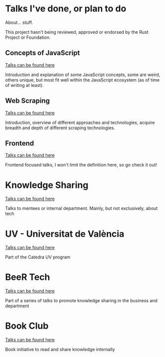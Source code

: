 # Talks I've done, or plan to do

About... stuff.

This project hasn't being reviewed, approved or endorsed by the Rust Project or Foundation.

## Concepts of JavaScript

[Talks can be found here](./concepts-of-js/)

Introduction and explanation of some JavaScript concepts, some are weird, others unique, but most fit well within the JavaScript ecosystem (as of time of writing at least).

## Web Scraping

[Talks can be found here](./web-scraping//)

Introduction, overview of different approaches and technologies, acquire breadth and depth of different scraping technologies.

## Frontend

[Talks can be found here](./frontend/)

Frontend focused talks, I won't limit the definition here, so go check it out!

# Knowledge Sharing

[Talks can be found here](./knowledge-sharing/)

Talks to mentees or internal department. Mainly, but not exclusively, about tech

# UV - Universitat de València

[Talks can be found here](./uv/)

Part of the Catedra UV program

# BeeR Tech

[Talks can be found here](./BeeR-Tech/)

Part of a series of talks to promote knowledge sharing in the business and department

# Book Club

[Talks can be found here](./book-club/)

Book initiative to read and share knowledge internally
